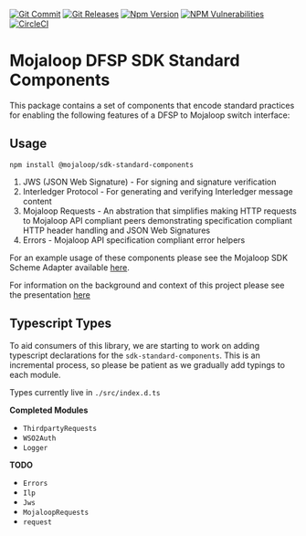 [![Git Commit](https://img.shields.io/github/last-commit/mojaloop/sdk-standard-components.svg?style=flat)](https://github.com/mojaloop/sdk-standard-components/commits/master)
[![Git Releases](https://img.shields.io/github/release/mojaloop/sdk-standard-components.svg?style=flat)](https://github.com/mojaloop/sdk-standard-components/releases)
[![Npm Version](https://img.shields.io/npm/v/@mojaloop/sdk-standard-components.svg?style=flat)](https://www.npmjs.com/package/@mojaloop/sdk-standard-components)
[![NPM Vulnerabilities](https://img.shields.io/snyk/vulnerabilities/npm/@mojaloop/sdk-standard-components.svg?style=flat)](https://www.npmjs.com/package/@mojaloop/sdk-standard-components)
[![CircleCI](https://circleci.com/gh/mojaloop/sdk-standard-components.svg?style=svg)](https://circleci.com/gh/mojaloop/sdk-standard-components)

# Mojaloop DFSP SDK Standard Components

This package contains a set of components that encode standard practices for enabling the following features of a DFSP to Mojaloop switch interface:

## Usage

```
npm install @mojaloop/sdk-standard-components
```

 1. JWS (JSON Web Signature) - For signing and signature verification
 2. Interledger Protocol - For generating and verifying Interledger message content
 3. Mojaloop Requests - An abstration that simplifies making HTTP requests to Mojaloop API compliant peers demonstrating specification compliant HTTP header handling and JSON Web Signatures
 4. Errors - Mojaloop API specification compliant error helpers

For an example usage of these components please see the Mojaloop SDK Scheme Adapter available [here](http://www.github.com/mojaloop/sdk-scheme-adapter).

For information on the background and context of this project please see the presentation [here](docs/Mojaloop%20-%20Modusbox%20Onboarding%20functionality.pdf)


## Typescript Types

To aid consumers of this library, we are starting to work on adding typescript declarations for the `sdk-standard-components`. This is an incremental process, so please be patient as we gradually add typings to each module.

Types currently live in `./src/index.d.ts`

**Completed Modules**
- `ThirdpartyRequests`
- `WSO2Auth`
- `Logger`

**TODO**
- `Errors`
- `Ilp`
- `Jws`
- `MojaloopRequests`
- `request`
